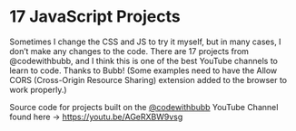 # 17 JavaScript Projects

Sometimes I change the CSS and JS to try it myself, but in many cases, I don’t make any changes to the code. There are 17 projects from @codewithbubb, and I think this is one of the best YouTube channels to learn to code. Thanks to Bubb! (Some examples need to have the Allow CORS (Cross-Origin Resource Sharing) extension added to the browser to work properly.)

Source code for projects built on the [@codewithbubb](https://youtube.com/@codewithbubb) YouTube Channel found here -> https://youtu.be/AGeRXBW9vsg
